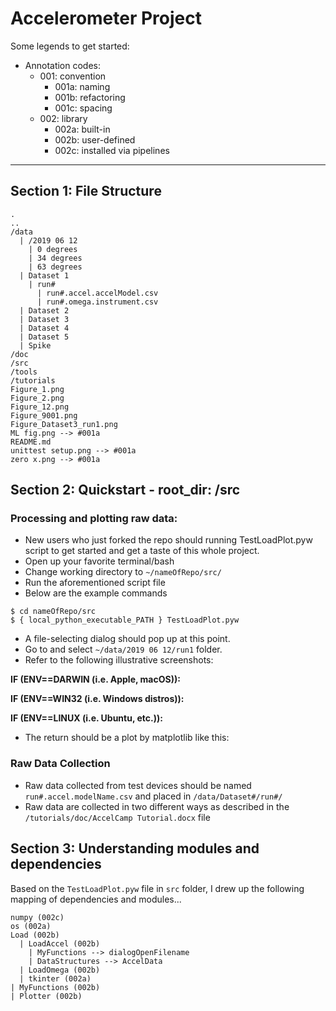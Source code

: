 # Accelerometer Project
Some legends to get started:
- Annotation codes:
  - 001: convention
    - 001a: naming
    - 001b: refactoring
    - 001c: spacing
  - 002: library
    - 002a: built-in
    - 002b: user-defined
    - 002c: installed via pipelines
-----------------------------------
## Section 1: File Structure
```
.
..
/data
  | /2019 06 12
    | 0 degrees
    | 34 degrees
    | 63 degrees
  | Dataset 1
    | run#
      | run#.accel.accelModel.csv
      | run#.omega.instrument.csv
  | Dataset 2
  | Dataset 3
  | Dataset 4
  | Dataset 5
  | Spike
/doc
/src
/tools
/tutorials
Figure_1.png
Figure_2.png
Figure_12.png
Figure_9001.png
Figure_Dataset3_run1.png
ML fig.png --> #001a
README.md
unittest setup.png --> #001a
zero x.png --> #001a
```

## Section 2: Quickstart - root_dir: /src
### Processing and plotting raw data:
- New users who just forked the repo should running TestLoadPlot.pyw script to get started and get a taste of this whole project.
- Open up your favorite terminal/bash
- Change working directory to ```~/nameOfRepo/src/```
- Run the aforementioned script file
- Below are the example commands
```
$ cd nameOfRepo/src
$ { local_python_executable_PATH } TestLoadPlot.pyw
```
- A file-selecting dialog should pop up at this point.
- Go to and select ``` ~/data/2019 06 12/run1 ``` folder.
- Refer to the following illustrative screenshots:

**IF (ENV==DARWIN (i.e. Apple, macOS)):**

**IF (ENV==WIN32 (i.e. Windows distros)):**

**IF (ENV==LINUX (i.e. Ubuntu, etc.)):**

- The return should be a plot by matplotlib like this:

### Raw Data Collection
- Raw data collected from test devices should be named ```run#.accel.modelName.csv``` and placed in ```/data/Dataset#/run#/```
- Raw data are collected in two different ways as described in the ```/tutorials/doc/AccelCamp Tutorial.docx``` file

## Section 3: Understanding modules and dependencies
Based on the ```TestLoadPlot.pyw``` file in ```src``` folder, I drew up the following mapping of dependencies and modules...
```
numpy (002c)
os (002a)
Load (002b)
  | LoadAccel (002b)
    | MyFunctions --> dialogOpenFilename
    | DataStructures --> AccelData
  | LoadOmega (002b)
  | tkinter (002a)
| MyFunctions (002b)
| Plotter (002b)
```
